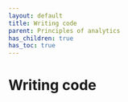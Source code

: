 ```yaml
---
layout: default
title: Writing code
parent: Principles of analytics
has_children: true
has_toc: true
---
```



# Writing code

